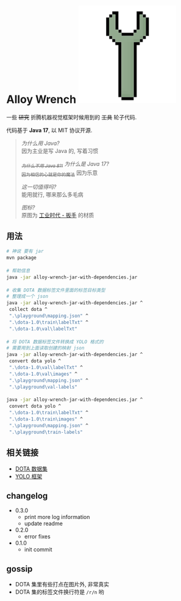 # Alloy Wrench ![wrench](wrench.svg)

一些 ~~研究~~ 折腾机器视觉框架时候用到的 ~~工具~~ 轮子代码.

代码基于 **Java 17**, 以 MIT 协议开源.

> _为什么用 Java?_  
> 因为主业是写 Java 的, 写着习惯
> 
> _<del><sub>为什么不用 Java 8?!</sub></del> 为什么是 Java 17?_  
> <del><sub>因为相信的心就是你的魔法</sub></del> 因为乐意
>
> _这一切值得吗?_  
> 能用就行, 哪来那么多毛病
> 
> _图标?_  
> 原图为 [工业时代 - 扳手](https://wiki.industrial-craft.net/index.php?title=Wrench) 的材质

## 用法

```bash
# 神说 要有 jar
mvn package

# 帮助信息
java -jar alloy-wrench-jar-with-dependencies.jar

# 收集 DOTA 数据标签文件里面的标签目标类型
# 整理成一个 json
java -jar alloy-wrench-jar-with-dependencies.jar ^
 collect dota ^
 ".\playground\mapping.json" ^
 ".\dota-1.0\train\labelTxt" ^
 ".\dota-1.0\val\labelTxt"

# 将 DOTA 数据标签文件转换成 YOLO 格式的
# 需要用到上面读取创建的映射 json
java -jar alloy-wrench-jar-with-dependencies.jar ^
 convert dota yolo ^ 
 ".\dota-1.0\val\labelTxt" ^
 ".\dota-1.0\val\images" ^
 ".\playground\mapping.json" ^
 ".\playground\val-labels"

java -jar alloy-wrench-jar-with-dependencies.jar ^
 convert dota yolo ^
 ".\dota-1.0\train\labelTxt" ^
 ".\dota-1.0\train\images" ^
 ".\playground\mapping.json" ^
 ".\playground\train-labels"
```

## 相关链接

* [DOTA 数据集](https://captain-whu.github.io/DOTA/index.html)
* [YOLO 框架](https://github.com/ultralytics/yolov5)

## changelog

* 0.3.0
  * print more log information
  * update readme
* 0.2.0
  * error fixes
* 0.1.0
  * init commit

## gossip

* DOTA 集里有些打点在图片外, 非常真实
* DOTA 集的标签文件换行符是 `/r/n` 哟
